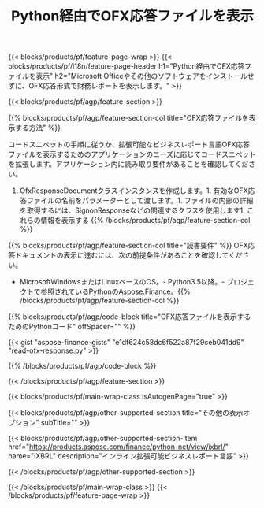 ﻿---
title: Python経由でOFX応答ファイルを表示
description: OFX応答ファイルを表示するためのサンプルコード。 APIサンプルコードを使用して、Pythonベースのアプリケーション内のバッチOFX応答ファイルを表示します。 
url: /ja/python-net/view/ofx-response/
family: finance
platformtag: python
feature: view
informat: OFX response
outformat: 
otherformats: 
---
{{< blocks/products/pf/feature-page-wrap >}}
{{< blocks/products/pf/i18n/feature-page-header h1="Python経由でOFX応答ファイルを表示" h2="Microsoft Officeやその他のソフトウェアをインストールせずに、OFX応答形式で財務レポートを表示します。" >}}

{{< blocks/products/pf/agp/feature-section >}}

{{% blocks/products/pf/agp/feature-section-col title="OFX応答ファイルを表示する方法" %}}

コードスニペットの手順に従うか、拡張可能なビジネスレポート言語OFX応答ファイルを表示するためのアプリケーションのニーズに応じてコードスニペットを拡張します。アプリケーション内に読み取り要件があることを確認してください。

1. OfxResponseDocumentクラスインスタンスを作成します。1. 有効なOFX応答ファイルの名前をパラメーターとして渡します。1. ファイルの内部の詳細を取得するには、SignonResponseなどの関連するクラスを使用します1. これらの情報を表示する
{{% /blocks/products/pf/agp/feature-section-col %}}

{{% blocks/products/pf/agp/feature-section-col title="読書要件" %}}
OFX応答ドキュメントの表示に進むには、次の前提条件があることを確認してください。 
- MicrosoftWindowsまたはLinuxベースのOS。- Python3.5以降。- プロジェクトで参照されているPythonのAspose.Finance。{{% /blocks/products/pf/agp/feature-section-col %}}

{{% blocks/products/pf/agp/code-block title="OFX応答ファイルを表示するためのPythonコード" offSpacer="" %}}

{{< gist "aspose-finance-gists" "e1df624c58dc6f522a87f29ceb041dd9" "read-ofx-response.py" >}}

{{% /blocks/products/pf/agp/code-block %}}

{{< /blocks/products/pf/agp/feature-section >}}

{{< blocks/products/pf/main-wrap-class isAutogenPage="true" >}}

{{< blocks/products/pf/agp/other-supported-section title="その他の表示オプション" subTitle="" >}}

{{< blocks/products/pf/agp/other-supported-section-item href="https://products.aspose.com/finance/python-net/view/ixbrl/" name="iXBRL" description="インライン拡張可能ビジネスレポート言語" >}}

{{< /blocks/products/pf/agp/other-supported-section >}}

{{< /blocks/products/pf/main-wrap-class >}}
{{< /blocks/products/pf/feature-page-wrap >}}